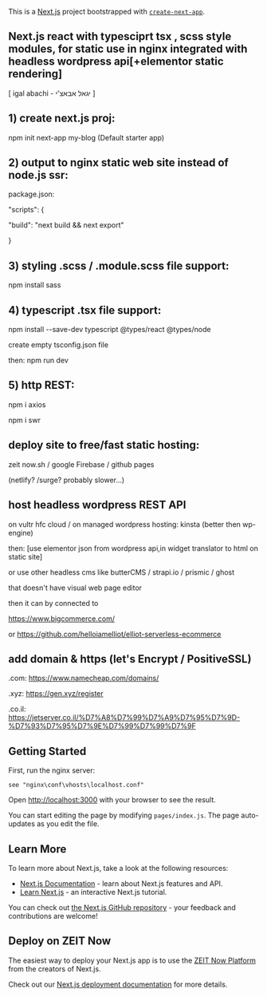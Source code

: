 This is a [Next.js](https://nextjs.org/) project bootstrapped with [`create-next-app`](https://github.com/zeit/next.js/tree/canary/packages/create-next-app).



## Next.js react with typesciprt tsx , scss style modules, for static use in nginx integrated with headless wordpress api[+elementor static rendering]
[ igal abachi - יגאל אבאצ'י ]




## 1) create next.js proj:
npm init next-app my-blog
(Default starter app)


## 2) output to nginx static web site instead of node.js ssr:
package.json:

"scripts": {

  "build": "next build && next export"
  
}

## 3) styling .scss / .module.scss file support:
npm install sass

## 4) typescript .tsx file support:
npm install --save-dev typescript @types/react @types/node

create empty tsconfig.json file

then: npm run dev

## 5) http REST:
npm i axios

npm i swr



## deploy site to free/fast static hosting: 
zeit now.sh / google Firebase  / github pages 

(netlify? /surge? probably slower...)

## host headless wordpress REST API  
on vultr hfc cloud  / on managed wordpress hosting: kinsta (better then wp-engine)

then:
[use elementor json from wordpress api,in widget translator to html on static site]

or use other headless cms like butterCMS / strapi.io / prismic / ghost

that doesn't have visual web page editor

then it can by connected to 

https://www.bigcommerce.com/ 

or https://github.com/helloiamelliot/elliot-serverless-ecommerce


## add domain & https (let's Encrypt / PositiveSSL)
.com:
https://www.namecheap.com/domains/

.xyz:
https://gen.xyz/register

.co.il:
https://jetserver.co.il/%D7%A8%D7%99%D7%A9%D7%95%D7%9D-%D7%93%D7%95%D7%9E%D7%99%D7%99%D7%9F

## Getting Started

First, run the nginx server:

```
see "nginx\conf\vhosts\localhost.conf"
```

Open [http://localhost:3000](http://localhost:3000) with your browser to see the result.

You can start editing the page by modifying `pages/index.js`. The page auto-updates as you edit the file.

## Learn More

To learn more about Next.js, take a look at the following resources:

- [Next.js Documentation](https://nextjs.org/docs) - learn about Next.js features and API.
- [Learn Next.js](https://nextjs.org/learn) - an interactive Next.js tutorial.

You can check out [the Next.js GitHub repository](https://github.com/zeit/next.js/) - your feedback and contributions are welcome!

## Deploy on ZEIT Now

The easiest way to deploy your Next.js app is to use the 
[ZEIT Now Platform](https://zeit.co/import?utm_medium=default-template&filter=next.js&utm_source=create-next-app&utm_campaign=create-next-app-readme) from the creators of Next.js.

Check out our [Next.js deployment documentation](https://nextjs.org/docs/deployment) for more details.
